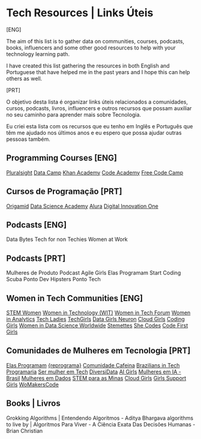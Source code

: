 # Tech Resources | Links Úteis

[ENG]

The aim of this list is to gather data on communities, courses, podcasts, books, influencers and some other good resources to help with your technology learning path.

I have created this list gathering the resources in both English and Portuguese that have helped me in the past years and I hope this can help others as well.

[PRT]

O objetivo desta lista é organizar links úteis relacionados a comunidades, cursos, podcasts, livros, influencers e outros recursos que possam auxiliar no seu caminho para aprender mais sobre Tecnologia.

Eu criei esta lista com os recursos que eu tenho em Inglês e Português que têm me ajudado nos últimos anos e eu espero que possa ajudar outras pessoas também.


## Programming Courses [ENG]

[Pluralsight](https://app.pluralsight.com/id)
[Data Camp](https://www.datacamp.com/)
[Khan Academy](https://khanacademy.org)
[Code Academy](https://www.codecademy.com/)
[Free Code Camp](https://www.freecodecamp.org/)

## Cursos de Programação [PRT]

[Origamid](https://www.origamid.com/)
[Data Science Academy](https://www.datascienceacademy.com.br/)
[Alura](https://www.alura.com.br/)
[Digital Innovation One](https://www.dio.me/en)

## Podcasts [ENG]

Data Bytes
Tech for non Techies
Women at Work

## Podcasts [PRT]

Mulheres de Produto
Podcast Agile Girls
Elas Programam
Start Coding
Scuba Ponto Dev
Hipsters Ponto Tech

## Women in Tech Communities [ENG]

[STEM Women](https://stemwomenevents.com/events)
[Women in Technology (WIT)](http://www.mywit.org/)
[Women in Tech Forum](http://www.womenintechforum.com/)
[Women in Analytics](https://www.womeninanalytics.com/)
[Tech Ladies](http://www.hiretechladies.com/)
[TechGirls](https://www.wearetechgirls.com/)
[Data Girls Neuron](https://linktr.ee/DataGirls)
[Cloud Girls](http://www.cloudgirls.org/)
[Coding Girls](http://www.coding-girls.com/)
[Women in Data Science Worldwide](https://www.widsconference.org/)
[Stemettes](http://stemettes.org/)
[She Codes](https://www.shecodes.io/)
[Code First Girls](https://codefirstgirls.com/)

## Comunidades de Mulheres em Tecnologia [PRT]

[Elas Programam](https://elasprogramam.com.br/#/)
[{reprograma}](http://www.reprograma.com.br/estacao-hack/)
[Comunidade Cafeina](http://compiladoras.com.br/)
[Brazilians in Tech](http://braziliansintech.com/)
[Programaria](http://www.programaria.org/)
[Ser mulher em Tech](https://sermulheremtech.com.br/)
[DiversiData](https://linktr.ee/diversidata)
[AI Girls](https://www.linkedin.com/company/ai-girls/)
[Mulheres em IA - Brasil](https://mulheres-em-ia.github.io/)
[Mulheres em Dados](https://lnkd.in/dUEymWsU)
[STEM para as Minas](https://campsite.bio/stemparaminas)
[Cloud Girls](http://www.cloudgirls.com.br/)
[Girls Support Girls](https://gsgcommunity.github.io/)
[WoMakersCode](https://linktr.ee/womakerscode)

## Books | Livros

Grokking Algorithms | Entendendo Algoritmos - Aditya Bhargava
algorithms to live by | Algoritmos Para Viver - A Ciência Exata Das Decisões Humanas - Brian Christian

